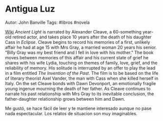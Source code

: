 # Antigua Luz

Autor: John Banville
Tags: #libros #novela 

[Wiki](https://en.wikipedia.org/wiki/Ancient_Light)
_Ancient Light_ is narrated by Alexander Cleave, a 60-something year-old retired actor, and takes place 10 years after the death of his daughter Cass in _Eclipse_. Cleave begins to record his memories of a first, unlikely affair he had at age 15 with Mrs Gray, a married woman 20 years his senior. "Billy Gray was my best friend and I fell in love with his mother." The book moves between memories of this affair and his current state of grief he shares with his wife Lydia, touching on themes of family, love, grief, and the reliability of memory. His solitude is interrupted by an offer to play the lead in a film entitled _The Invention of the Past_. The film is to be based on the life of literary theorist Axel Vander, the man with Cass when she killed herself in Italy. On the set Cleave bonds with Dawn Devonport, an emotionally fragile young ingenue mourning the death of her father. As Cleave continues to narrate his past relationship with Mrs Gray to its inevitable conclusion, the father-daughter relationship grows between him and Dawn.

Me gustó, se hace fácil de leer y te mantiene interesado aunque no pase nada espectacular. Los relatos de situacion son muy imaginables.